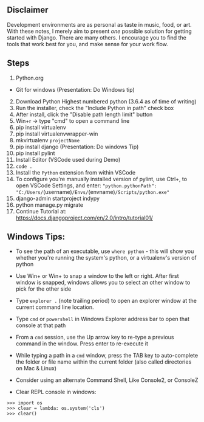 Disclaimer
--
Development environments are as personal as taste in music, food, or art. With these notes,
I merely aim to present *one* possible solution for getting started with Django. There are
many others. I encourage you to find the tools that work best for you, and make sense for
your work flow.

Steps
-- 

1. Python.org 
  * Git for windows (Presentation: Do Windows tip)
2. Download Python Highest numbered python (3.6.4 as of time of writing)
3. Run the installer, check the "Include Python in path" check box
4. After install, click the "Disable path length limit" button
5. Win+r -> type "cmd" to open a command line
6. pip install virtualenv
7. pip install virtualenvwrapper-win
8. mkvirtualenv `projectName`
9. pip install django (Presentation: Do windows Tip)
10. pip install pylint
11. Install Editor (VSCode used during Demo)
12. `code .`
13. Install the `Python` extension from within VSCode
14. To configure you're manually installed version of pylint, use Ctrl+, to open VSCode
Settings, and enter: `"python.pythonPath": "C:/Users/`(username)`/Envs/`(envname)`/Scripts/python.exe"`
15. django-admin startproject indypy
16. python manage.py migrate
17. Continue Tutorial at: https://docs.djangoproject.com/en/2.0/intro/tutorial01/


Windows Tips:
--

* To see the path of an executable, use `where python` - this will show you whether you're
running the system's python, or a virtualenv's version of python

* Use Win+<Left> or Win+<Right> to snap a window to the left or right. After first window
is snapped, windows allows you to select an other window to pick for the other side

* Type `explorer .` (note trailing period) to open an explorer window at the current
command line location.

* Type `cmd` or `powershell` in Windows Explorer address bar to open that console at that
path 

* From a `cmd` session, use the Up arrow key to re-type a previous command in the
window. Press enter to re-execute it

* While typing a path in a `cmd` window, press the TAB key to auto-complete the folder
or file name within the current folder (also called directories on Mac & Linux)

* Consider using an alternate Command Shell, Like Console2, or ConsoleZ

* Clear REPL console in windows:
```
>>> import os
>>> clear = lambda: os.system('cls')
>>> clear()
```
